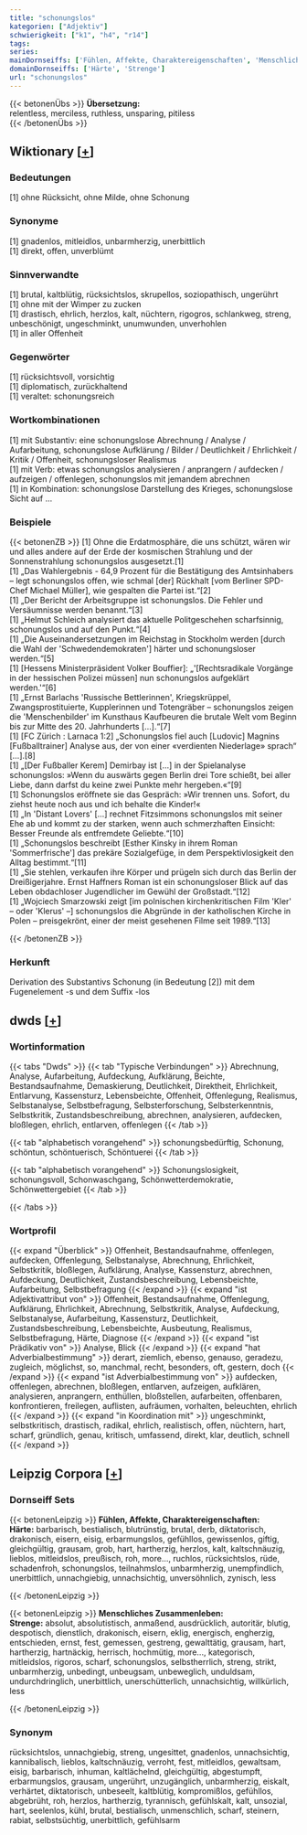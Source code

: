 ```yaml
---
title: "schonungslos"
kategorien: ["Adjektiv"]
schwierigkeit: ["k1", "h4", "r14"]
tags:
series:
mainDornseiffs: ['Fühlen, Affekte, Charaktereigenschaften', 'Menschliches Zusammenleben']
domainDornseiffs: ['Härte', 'Strenge']
url: "schonungslos"
---
```


{{< betonenÜbs >}}
**Übersetzung:**  
relentless, merciless, ruthless, unsparing, pitiless  
{{< /betonenÜbs >}}

## Wiktionary [[+](https://de.wiktionary.org/wiki/schonungslos)]

### Bedeutungen
[1] ohne Rücksicht, ohne Milde, ohne Schonung  

### Synonyme
[1] gnadenlos, mitleidlos, unbarmherzig, unerbittlich  
[1] direkt, offen, unverblümt  

### Sinnverwandte
[1] brutal, kaltblütig, rücksichtslos, skrupellos, soziopathisch, ungerührt  
[1] ohne mit der Wimper zu zucken  
[1] drastisch, ehrlich, herzlos, kalt, nüchtern, rigogros, schlankweg, streng, unbeschönigt, ungeschminkt, unumwunden, unverhohlen  
[1] in aller Offenheit  

### Gegenwörter
[1] rücksichtsvoll, vorsichtig  
[1] diplomatisch, zurückhaltend  
[1] veraltet: schonungsreich  

### Wortkombinationen
[1] mit Substantiv: eine schonungslose Abrechnung / Analyse / Aufarbeitung, schonungslose Aufklärung / Bilder / Deutlichkeit / Ehrlichkeit / Kritik / Offenheit, schonungsloser Realismus  
[1] mit Verb: etwas schonungslos analysieren / anprangern / aufdecken / aufzeigen / offenlegen, schonungslos mit jemandem abrechnen  
[1] in Kombination: schonungslose Darstellung des Krieges, schonungslose Sicht auf …  

### Beispiele
{{< betonenZB >}}
[1] Ohne die Erdatmosphäre, die uns schützt, wären wir und alles andere auf der Erde der kosmischen Strahlung  und der Sonnenstrahlung schonungslos ausgesetzt.[1]  
[1] „Das Wahlergebnis - 64,9 Prozent für die Bestätigung des Amtsinhabers – legt schonungslos offen, wie schmal [der] Rückhalt [vom Berliner SPD-Chef Michael Müller], wie gespalten die Partei ist.“[2]  
[1] „Der Bericht der Arbeitsgruppe ist schonungslos. Die Fehler und Versäumnisse werden benannt.“[3]  
[1] „Helmut Schleich analysiert das aktuelle Politgeschehen scharfsinnig, schonungslos und auf den Punkt.“[4]  
[1] „Die Auseinandersetzungen im Reichstag in Stockholm werden [durch die Wahl der 'Schwedendemokraten'] härter und schonungsloser werden.“[5]  
[1] [Hessens Ministerpräsident Volker Bouffier]: „'[Rechtsradikale Vorgänge in der hessischen Polizei müssen] nun schonungslos aufgeklärt werden.'“[6]  
[1] „Ernst Barlachs 'Russische Bettlerinnen', Kriegskrüppel, Zwangsprostituierte, Kupplerinnen und Totengräber – schonungslos zeigen die 'Menschenbilder' im Kunsthaus Kaufbeuren die brutale Welt vom Beginn bis zur Mitte des 20. Jahrhunderts […].“[7]  
[1] [FC Zürich : Larnaca 1:2] „Schonungslos fiel auch [Ludovic] Magnins [Fußballtrainer] Analyse aus, der von einer «verdienten Niederlage» sprach“ […].[8]  
[1] „[Der Fußballer Kerem] Demirbay ist […] in der Spielanalyse schonungslos: »Wenn du auswärts gegen Berlin drei Tore schießt, bei aller Liebe, dann darfst du keine zwei Punkte mehr hergeben.«“[9]  
[1] Schonungslos eröffnete sie das Gespräch: »Wir trennen uns. Sofort, du ziehst heute noch aus und ich behalte die Kinder!«  
[1] „In 'Distant Lovers' […] rechnet Fitzsimmons schonungslos mit seiner Ehe ab und kommt zu der starken, wenn auch schmerzhaften Einsicht: Besser Freunde als entfremdete Geliebte.“[10]  
[1] „Schonungslos beschreibt [Esther Kinsky in ihrem Roman 'Sommerfrische'] das prekäre Sozialgefüge, in dem Perspektivlosigkeit den Alltag bestimmt.“[11]  
[1] „Sie stehlen, verkaufen ihre Körper und prügeln sich durch das Berlin der Dreißigerjahre. Ernst Haffners Roman ist ein schonungsloser Blick auf das Leben obdachloser Jugendlicher im Gewühl der Großstadt.“[12]  
[1] „Wojciech Smarzowski zeigt [im polnischen kirchenkritischen Film 'Kler' – oder 'Klerus' –] schonungslos die Abgründe in der katholischen Kirche in Polen – preisgekrönt, einer der meist gesehenen Filme seit 1989.“[13]  

{{< /betonenZB >}}
### Herkunft
Derivation des Substantivs Schonung (in Bedeutung [2]) mit dem Fugenelement -s und dem Suffix -los  



## dwds [[+](https://www.dwds.de/wb/schonungslos)]

### Wortinformation
{{< tabs "Dwds" >}}
{{< tab "Typische Verbindungen" >}}
Abrechnung, Analyse, Aufarbeitung, Aufdeckung, Aufklärung, Beichte, Bestandsaufnahme, Demaskierung, Deutlichkeit, Direktheit, Ehrlichkeit, Entlarvung, Kassensturz, Lebensbeichte, Offenheit, Offenlegung, Realismus, Selbstanalyse, Selbstbefragung, Selbsterforschung, Selbsterkenntnis, Selbstkritik, Zustandsbeschreibung, abrechnen, analysieren, aufdecken, bloßlegen, ehrlich, entlarven, offenlegen
{{< /tab >}}

{{< tab "alphabetisch vorangehend" >}}
schonungsbedürftig, Schonung, schöntun, schöntuerisch, Schöntuerei
{{< /tab >}}

{{< tab "alphabetisch vorangehend" >}}
Schonungslosigkeit, schonungsvoll, Schonwaschgang, Schönwetterdemokratie, Schönwettergebiet
{{< /tab >}}

{{< /tabs >}}

### Wortprofil
{{< expand "Überblick" >}} Offenheit, Bestandsaufnahme, offenlegen, aufdecken, Offenlegung, Selbstanalyse, Abrechnung, Ehrlichkeit, Selbstkritik, bloßlegen, Aufklärung, Analyse, Kassensturz, abrechnen, Aufdeckung, Deutlichkeit, Zustandsbeschreibung, Lebensbeichte, Aufarbeitung, Selbstbefragung {{< /expand >}}
{{< expand "ist Adjektivattribut von" >}} Offenheit, Bestandsaufnahme, Offenlegung, Aufklärung, Ehrlichkeit, Abrechnung, Selbstkritik, Analyse, Aufdeckung, Selbstanalyse, Aufarbeitung, Kassensturz, Deutlichkeit, Zustandsbeschreibung, Lebensbeichte, Ausbeutung, Realismus, Selbstbefragung, Härte, Diagnose {{< /expand >}}
{{< expand "ist Prädikativ von" >}} Analyse, Blick {{< /expand >}}
{{< expand "hat Adverbialbestimmung" >}} derart, ziemlich, ebenso, genauso, geradezu, zugleich, möglichst, so, manchmal, recht, besonders, oft, gestern, doch {{< /expand >}}
{{< expand "ist Adverbialbestimmung von" >}} aufdecken, offenlegen, abrechnen, bloßlegen, entlarven, aufzeigen, aufklären, analysieren, anprangern, enthüllen, bloßstellen, aufarbeiten, offenbaren, konfrontieren, freilegen, auflisten, aufräumen, vorhalten, beleuchten, ehrlich {{< /expand >}}
{{< expand "in Koordination mit" >}} ungeschminkt, selbstkritisch, drastisch, radikal, ehrlich, realistisch, offen, nüchtern, hart, scharf, gründlich, genau, kritisch, umfassend, direkt, klar, deutlich, schnell {{< /expand >}}

## Leipzig Corpora [[+](https://corpora.uni-leipzig.de/en/res?word=schonungslos&corpusId=deu_newscrawl-public_2018)]

### Dornseiff Sets
{{< betonenLeipzig >}}
**Fühlen, Affekte, Charaktereigenschaften:**  
**Härte:** barbarisch, bestialisch, blutrünstig, brutal, derb, diktatorisch, drakonisch, eisern, eisig, erbarmungslos, gefühllos, gewissenlos, giftig, gleichgültig, grausam, grob, hart, hartherzig, herzlos, kalt, kaltschnäuzig, lieblos, mitleidslos, preußisch, roh, more..., ruchlos, rücksichtslos, rüde, schadenfroh, schonungslos, teilnahmslos, unbarmherzig, unempfindlich, unerbittlich, unnachgiebig, unnachsichtig, unversöhnlich, zynisch, less  

{{< /betonenLeipzig >}}


{{< betonenLeipzig >}}
**Menschliches Zusammenleben:**  
**Strenge:** absolut, absolutistisch, anmaßend, ausdrücklich, autoritär, blutig, despotisch, dienstlich, drakonisch, eisern, eklig, energisch, engherzig, entschieden, ernst, fest, gemessen, gestreng, gewalttätig, grausam, hart, hartherzig, hartnäckig, herrisch, hochmütig, more..., kategorisch, mitleidslos, rigoros, scharf, schonungslos, selbstherrlich, streng, strikt, unbarmherzig, unbedingt, unbeugsam, unbeweglich, unduldsam, undurchdringlich, unerbittlich, unerschütterlich, unnachsichtig, willkürlich, less  

{{< /betonenLeipzig >}}

### Synonym
rücksichtslos, unnachgiebig, streng, ungesittet, gnadenlos, unnachsichtig, kannibalisch, lieblos, kaltschnäuzig, verroht, fest, mitleidlos, gewaltsam, eisig, barbarisch, inhuman, kaltlächelnd, gleichgültig, abgestumpft, erbarmungslos, grausam, ungerührt, unzugänglich, unbarmherzig, eiskalt, verhärtet, diktatorisch, unbeseelt, kaltblütig, kompromißlos, gefühllos, abgebrüht, roh, herzlos, hartherzig, tyrannisch, gefühlskalt, kalt, unsozial, hart, seelenlos, kühl, brutal, bestialisch, unmenschlich, scharf, steinern, rabiat, selbstsüchtig, unerbittlich, gefühlsarm

